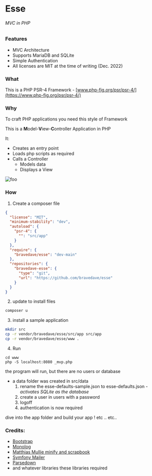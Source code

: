 # Esse

###### MVC in PHP

### Features

* MVC Architecture
* Supports MariaDB and SQLite
* Simple Authentication
* All licenses are MIT at the time of writing (Dec. 2022)

### What

This is a PHP PSR-4 Framework - [www.php-fig.org/psr/psr-4/](https://www.php-fig.org/psr/psr-4/)

### Why

To craft PHP applications you need this style of Framework

This is a **M**odel-**V**iew-**C**ontroller Application in PHP

It:
* Creates an entry point
* Loads php scripts as required
* Calls a Controller
   * Models data
   * Displays a View

![foo](/images/application.drawio.svg "MVC")

### How

1. Create a composer file

```json
{
  "license": "MIT",
  "minimum-stability": "dev",
  "autoload": {
    "psr-4": {
      "": "src/app"
    }
  },
  "require": {
    "bravedave/esse": "dev-main"
  },
  "repositories": {
    "bravedave-esse": {
      "type": "git",
      "url": "https://github.com/bravedave/esse"
    }
  }
}
```

2. update to install files

```bash
composer u
```

3. install a sample application
```bash
mkdir src
cp -r vendor/bravedave/esse/src/app src/app
cp -r vendor/bravedave/esse/www .
```

4. Run

```
cd www
php -S localhost:8080 _mvp.php
```

the program will run, but there are no users or database

* a data folder was created in src/data
  1. rename the esse-defaults-sample.json to esse-defaults.json <em>- activates SQLite as the database</em>
  2. create a user in users with a password
  3. logoff
  4. authentication is now required

dive into the app folder and build your app ! etc .. etc..

### Credits:

* [Bootstrap](https://getbootstrap.com)
* [Monolog](https://seldaek.github.io/monolog/)
* [Matthias Mullie minify and scrapbook](https://github.com/matthiasmullie)
* [Symfony Mailer](https://github.com/symfony/mailer)
* [Parsedown](https://parsedown.org/)
* and whatever libraries these libraries required
